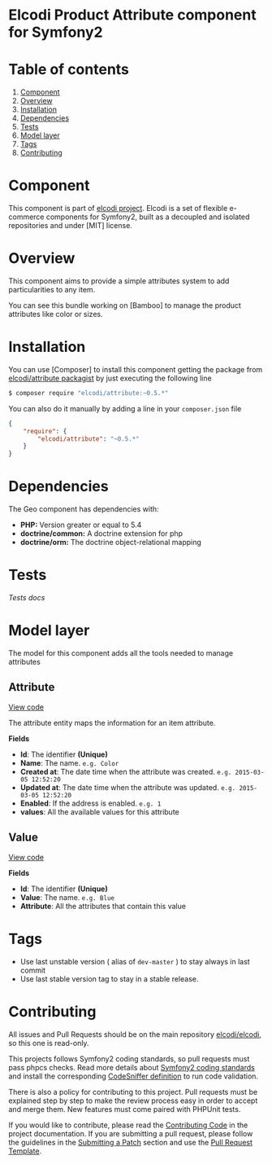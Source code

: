 Elcodi Product Attribute component for Symfony2
===============================================

# Table of contents

1. [Component](#component)
1. [Overview](#overview)
1. [Installation](#installation)
1. [Dependencies](#dependencies)
1. [Tests](#tests)
1. [Model layer](#model-layer)
1. [Tags](#tags)
1. [Contributing](#contributing)

# Component

This component is part of [elcodi project](https://github.com/elcodi).
Elcodi is a set of flexible e-commerce components for Symfony2, built as a
decoupled and isolated repositories and under [MIT] license.

# Overview

This component aims to provide a simple attributes system to add particularities
to any item.

You can see this bundle working on [Bamboo] to manage the product attributes
like color or sizes.

# Installation

You can use [Composer] to install this component getting the package from
[elcodi/attribute packagist](https://packagist.org/packages/elcodi/attribute)
by just executing the following line

``` bash
$ composer require "elcodi/attribute:~0.5.*"
```

You can also do it manually by adding a line in your `composer.json` file


``` json
{
    "require": {
        "elcodi/attribute": "~0.5.*"
    }
}

```

# Dependencies

The Geo component has dependencies with:
- **PHP:** Version greater or equal to 5.4
- **doctrine/common:** A doctrine extension for php
- **doctrine/orm:** The doctrine object-relational mapping

# Tests

*Tests docs*

# Model layer

The model for this component adds all the tools needed to manage attributes

## Attribute

[View code](https://github.com/elcodi/Attribute/blob/master/Entity/Attribute.php)

The attribute entity maps the information for an item attribute.

**Fields**
- **Id**: The identifier **(Unique)**
- **Name**: The name. `e.g. Color`
- **Created at**: The date time when the attribute was created. `e.g. 2015-03-05
12:52:20`
- **Updated at**: The date time when the attribute was updated. `e.g. 2015-03-05
12:52:20`
- **Enabled**: If the address is enabled. `e.g. 1`
- **values**: All the available values for this attribute

## Value

[View code](https://github.com/elcodi/Attribute/blob/master/Entity/Value.php)

**Fields**
- **Id**: The identifier **(Unique)**
- **Value**: The name. `e.g. Blue`
- **Attribute**: All the attributes that contain this value

# Tags

* Use last unstable version ( alias of `dev-master` ) to stay always in last commit
* Use last stable version tag to stay in a stable release.

# Contributing

All issues and Pull Requests should be on the main repository
[elcodi/elcodi](https://github.com/elcodi/elcodi), so this one is read-only.

This projects follows Symfony2 coding standards, so pull requests must pass phpcs
checks. Read more details about
[Symfony2 coding standards](http://symfony.com/doc/current/contributing/code/standards.html)
and install the corresponding [CodeSniffer definition](https://github.com/escapestudios/Symfony2-coding-standard)
to run code validation.

There is also a policy for contributing to this project. Pull requests must
be explained step by step to make the review process easy in order to
accept and merge them. New features must come paired with PHPUnit tests.

If you would like to contribute, please read the [Contributing Code][1] in the project
documentation. If you are submitting a pull request, please follow the guidelines
in the [Submitting a Patch][2] section and use the [Pull Request Template][3].

[1]: http://symfony.com/doc/current/contributing/code/index.html
[2]: http://symfony.com/doc/current/contributing/code/patches.html#check-list
[3]: http://symfony.com/doc/current/contributing/code/patches.html#make-a-pull-request
